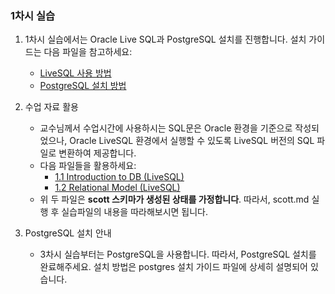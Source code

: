 ### 1차시 실습

1. 1차시 실습에서는 Oracle Live SQL과 PostgreSQL 설치를 진행합니다. 설치 가이드는 다음 파일을 참고하세요:
    - [LiveSQL 사용 방법](./oracle_live_SQL.md)
    - [PostgreSQL 설치 방법](./postgres_pgadmin_install.pdf)

2. 수업 자료 활용
    - 교수님께서 수업시간에 사용하시는 SQL문은 Oracle 환경을 기준으로 작성되었으나, Oracle LiveSQL 환경에서 실행할 수 있도록 LiveSQL 버전의 SQL 파일로 변환하여 제공합니다.
    - 다음 파일들을 활용하세요:
        - [1.1 Introduction to DB (LiveSQL)](<./1.1 Introduction to DB (LiveSQL).md>)
        - [1.2 Relational Model (LiveSQL)](<./1.2%20relational%20model%20(LiveSQL).md>)
    - 위 두 파일은 **scott 스키마가 생성된 상태를 가정합니다**. 따라서, scott.md 실행 후 실습파일의 내용을 따라해보시면 됩니다.



3. PostgreSQL 설치 안내
    - 3차시 실습부터는 PostgreSQL을 사용합니다. 따라서, PostgreSQL 설치를 완료해주세요. 설치 방법은 postgres 설치 가이드 파일에 상세히 설명되어 있습니다.

